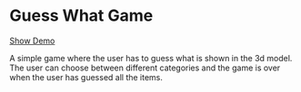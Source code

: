 # Guess What Game

[Show Demo](https://rooom-com.github.io/demos/guess-what-game/)

A simple game where the user has to guess what is shown in the 3d model. The user can choose between different categories and the game is over when the user has guessed all the items.
